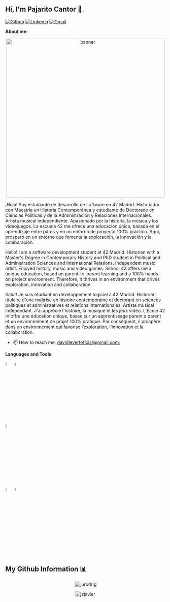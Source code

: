 ## Hi, I'm Pajarito Cantor 👋.

<!-- Badges
Use this website to generate badges: https://shields.io/
-->

[![Github](https://img.shields.io/badge/-Github-000?style=flat&logo=Github&logoColor=white)](https://github.com/PajaritoCantor)
[![Linkedin](https://img.shields.io/badge/-LinkedIn-blue?style=flat&logo=Linkedin&logoColor=white)](https://es.linkedin.com/in/juan-david-rodr%C3%ADguez-laverde-851317242)
[![Gmail](https://img.shields.io/badge/-Gmail-c14438?style=flat&logo=Gmail&logoColor=white)](mailto:javierjuarezarruk@gmail.com)
&nbsp;

**About me:**
<!-- Any image aligned to the right. Beware the width -->
</p>
<p align="center">
  <img width="500" alt="banner" src="https://github.com/PajaritoCantor/PajaritoCantor/assets/157131868/7e8dd6b4-0867-43c9-b95c-2bade162c3da">
</p>

¡Hola! Soy estudiante de desarrollo de software en 42 Madrid. Historiador con Maestría en Historia Contemporánea y estudiante de Doctorado en Ciencias Políticas y de la Administración y Relaciones Internacionales. Artista musical independiente. Apasionado por la historia, la música y los videojuegos.
La escuela 42 me ofrece una educación única, basada en el aprendizaje entre pares y en un entorno de proyecto 100% práctico. 
Aquí, prospero en un entorno que fomenta la exploración, la innovación y la colaboración.

Hello! I am a software development student at 42 Madrid. Historian with a Master's Degree in Contemporary History and PhD student in Political and Administration Sciences and International Relations. Independent music artist. Enjoyed history, music and video games.
School 42 offers me a unique education, based on parent-to-parent learning and a 100% hands-on project environment.
Therefore, it thrives in an environment that drives exploration, innovation and collaboration.

Salut! Je suis étudiant en développement logiciel à 42 Madrid. Historien titulaire d'une maîtrise en histoire contemporaine et doctorant en sciences politiques et administratives et relations internationales. Artiste musical indépendant. J'ai apprécié l'histoire, la musique et les jeux vidéo.
L'École 42 m'offre une éducation unique, basée sur un apprentissage parent à parent et un environnement de projet 100% pratique.
Par conséquent, il prospère dans un environnement qui favorise l’exploration, l’innovation et la collaboration.
- 📫 How to reach me: davidlevertoficial@gmail.com;

**Languages and Tools:** 


  <!-- Languages and tools. 
  https://simpleicons.org/
  -->
  <code><img width="5%" src="https://unpkg.com/simple-icons@v11/icons/c.svg"></code>
  <code><img width="5%" src="https://unpkg.com/simple-icons@v11/icons/gnubash.svg"></code>
  <br />
  <code><img width="5%" src="https://unpkg.com/simple-icons@v11/icons/git.svg"></code>
  <br />
  <code><img width="5%" src="https://unpkg.com/simple-icons@v11/icons/vim.svg"></code>
  <code><img width="5%" src="https://unpkg.com/simple-icons@v11/icons/visualstudiocode.svg"></code>
  <br />
  <br />
</p>

## My Github Information 📊

<p align="center">&nbsp;<img align="center" src="https://github-readme-stats.vercel.app/api?username=jurodrig&show_icons=true&locale=en" alt="jurodrig" /></p>

<p align="center"><img align="center" src="https://github-readme-streak-stats.herokuapp.com/?user=jurodrig&" alt="jzjavier" /></p>
